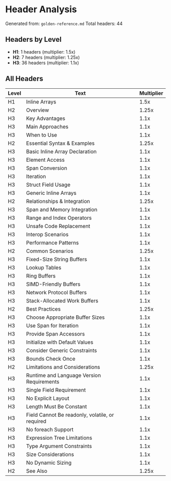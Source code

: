 # Header Analysis

Generated from: `golden-reference.md`
Total headers: 44

## Headers by Level

- **H1**: 1 headers (multiplier: 1.5x)
- **H2**: 7 headers (multiplier: 1.25x)
- **H3**: 36 headers (multiplier: 1.1x)

## All Headers

| Level | Text | Multiplier |
|-------|------|------------|
| H1 | Inline Arrays | 1.5x |
| H2 | Overview | 1.25x |
| H3 | Key Advantages | 1.1x |
| H3 | Main Approaches | 1.1x |
| H3 | When to Use | 1.1x |
| H2 | Essential Syntax & Examples | 1.25x |
| H3 | Basic Inline Array Declaration | 1.1x |
| H3 | Element Access | 1.1x |
| H3 | Span Conversion | 1.1x |
| H3 | Iteration | 1.1x |
| H3 | Struct Field Usage | 1.1x |
| H3 | Generic Inline Arrays | 1.1x |
| H2 | Relationships & Integration | 1.25x |
| H3 | Span and Memory Integration | 1.1x |
| H3 | Range and Index Operators | 1.1x |
| H3 | Unsafe Code Replacement | 1.1x |
| H3 | Interop Scenarios | 1.1x |
| H3 | Performance Patterns | 1.1x |
| H2 | Common Scenarios | 1.25x |
| H3 | Fixed-Size String Buffers | 1.1x |
| H3 | Lookup Tables | 1.1x |
| H3 | Ring Buffers | 1.1x |
| H3 | SIMD-Friendly Buffers | 1.1x |
| H3 | Network Protocol Buffers | 1.1x |
| H3 | Stack-Allocated Work Buffers | 1.1x |
| H2 | Best Practices | 1.25x |
| H3 | Choose Appropriate Buffer Sizes | 1.1x |
| H3 | Use Span for Iteration | 1.1x |
| H3 | Provide Span Accessors | 1.1x |
| H3 | Initialize with Default Values | 1.1x |
| H3 | Consider Generic Constraints | 1.1x |
| H3 | Bounds Check Once | 1.1x |
| H2 | Limitations and Considerations | 1.25x |
| H3 | Runtime and Language Version Requirements | 1.1x |
| H3 | Single Field Requirement | 1.1x |
| H3 | No Explicit Layout | 1.1x |
| H3 | Length Must Be Constant | 1.1x |
| H3 | Field Cannot Be readonly, volatile, or required | 1.1x |
| H3 | No foreach Support | 1.1x |
| H3 | Expression Tree Limitations | 1.1x |
| H3 | Type Argument Constraints | 1.1x |
| H3 | Size Considerations | 1.1x |
| H3 | No Dynamic Sizing | 1.1x |
| H2 | See Also | 1.25x |
